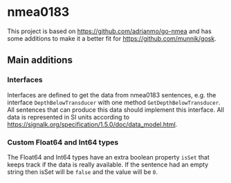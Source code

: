 # nmea0183

This project is based on https://github.com/adrianmo/go-nmea and has some additions to make it a better fit for https://github.com/munnik/gosk.

## Main additions
### Interfaces
Interfaces are defined to get the data from nmea0183 sentences, e.g. the interface `DepthBelowTransducer` with one method `GetDepthBelowTransducer`. All sentences that can produce this data should implement this interface. All data is represented in SI units according to https://signalk.org/specification/1.5.0/doc/data_model.html.

### Custom Float64 and Int64 types
The Float64 and Int64 types have an extra boolean property `isSet` that keeps track if the data is really available. If the sentence had an empty string then isSet will be `false` and the value will be `0`.
